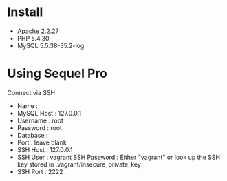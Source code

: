 # Install 

- Apache 2.2.27
- PHP 5.4.30
- MySQL 5.5.38-35.2-log

# Using Sequel Pro

Connect via SSH

- Name       : <project name>
- MySQL Host : 127.0.0.1
- Username   : root
- Password   : root
- Database   : <optional>
- Port       : leave blank
- SSH Host   : 127.0.0.1
- SSH User   : vagrant
SSH Password : Either "vagrant" or look up the SSH key stored in .vagrant/insecure_private_key
- SSH Port   : 2222
